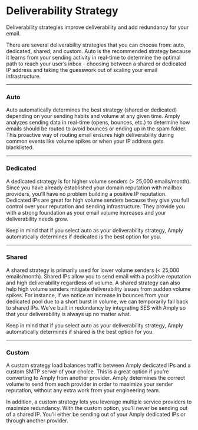 # Deliverability Strategy

Deliverability strategies improve deliverability and add redundancy for your email.

There are several deliverability strategies that you can choose from: auto, dedicated, shared, and custom. Auto is the recommended strategy because it learns from your sending activity in real-time to determine the optimal path to reach your user’s inbox - choosing between a shared or dedicated IP address and taking the guesswork out of scaling your email infrastructure.

****

### Auto

Auto automatically determines the best strategy (shared or dedicated) depending on your sending habits and volume at any given time. Amply analyzes sending data in real-time (opens, bounces, etc.) to determine how emails should be routed to avoid bounces or ending up in the spam folder. This proactive way of routing email ensures high deliverability during common events like volume spikes or when your IP address gets blacklisted.

****

### Dedicated

A dedicated strategy is for higher volume senders (> 25,000 emails/month). Since you have already established your domain reputation with mailbox providers, you’ll have no problem building a positive IP reputation. Dedicated IPs are great for high volume senders because they give you full control over your reputation and sending infrastructure. They provide you with a strong foundation as your email volume increases and your deliverability needs grow. 

Keep in mind that if you select auto as your deliverability strategy, Amply automatically determines if dedicated is the best option for you.

****

### Shared

A shared strategy is primarily used for lower volume senders (< 25,000 emails/month). Shared IPs allow you to send email with a positive reputation and high deliverability regardless of volume. A shared strategy can also help high volume senders mitigate deliverability issues from sudden volume spikes. For instance, if we notice an increase in bounces from your dedicated pool due to a short burst in volume, we can temporarily fall back to shared IPs. We’ve built in redundancy by integrating SES with Amply so that your deliverability is always up no matter what.

Keep in mind that if you select auto as your deliverability strategy, Amply automatically determines if shared is the best option for you. 

****

### Custom

A custom strategy load balances traffic between Amply dedicated IPs and a custom SMTP server of your choice. This is a great option if you’re converting to Amply from another provider. Amply determines the correct volume to send from each provider in order to maximize your sender reputation, without any extra work from your engineering team.

In addition, a custom strategy lets you leverage multiple service providers to maximize redundancy. With the custom option, you’ll never be sending out of a shared IP. You’ll either be sending out of your Amply dedicated IPs or through another provider.